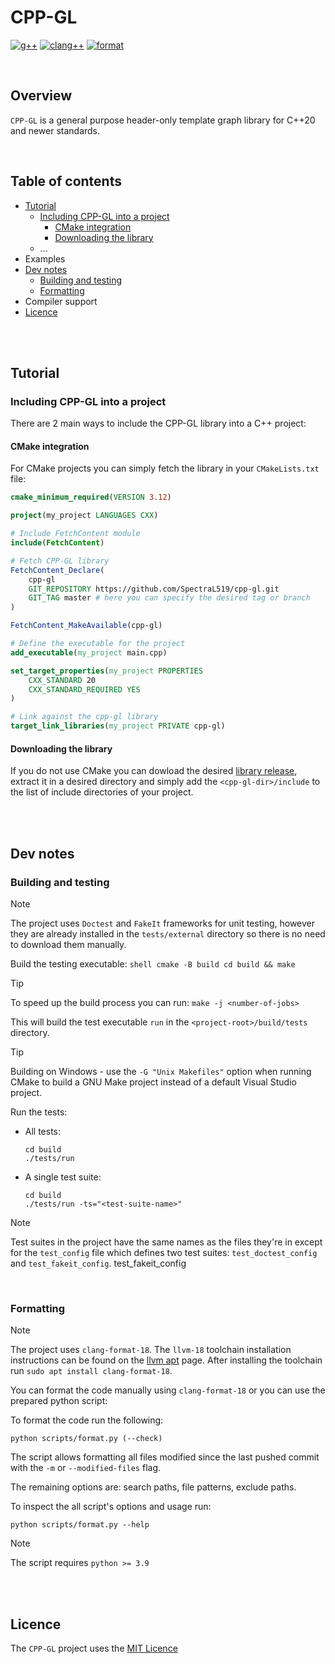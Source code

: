 # CPP-GL

[![g++](https://github.com/SpectraL519/cpp-gl/actions/workflows/gpp.yaml/badge.svg)](https://github.com/SpectraL519/cpp-gl/actions/workflows/g++)
[![clang++](https://github.com/SpectraL519/cpp-gl/actions/workflows/clang.yaml/badge.svg)](https://github.com/SpectraL519/cpp-gl/actions/workflows/clang++)
[![format](https://github.com/SpectraL519/cpp-gl/actions/workflows/format.yaml/badge.svg)](https://github.com/SpectraL519/cpp-gl/actions/workflows/format)

<!-- TODO: modify master branch protection ruleset (require all checks to pass) -->

<br />

## Overview
`CPP-GL` is a general purpose header-only template graph library for C++20 and newer standards.

<br />

## Table of contents
* [Tutorial](#tutorial)
    * [Including CPP-GL into a project](#including-cpp-gl-into-a-project)
        * [CMake integration](#cmake-integration)
        * [Downloading the library](#downloading-the-library)
    * ...
* Examples
* [Dev notes](#dev-notes)
    * [Building and testing](#building-and-testing)
    * [Formatting](#formatting)
* Compiler support
* [Licence]()

<br />
<br />

## Tutorial

### Including CPP-GL into a project

There are 2 main ways to include the CPP-GL library into a C++ project:

#### CMake integration

For CMake projects you can simply fetch the library in your `CMakeLists.txt` file:
```cmake
cmake_minimum_required(VERSION 3.12)

project(my_project LANGUAGES CXX)

# Include FetchContent module
include(FetchContent)

# Fetch CPP-GL library
FetchContent_Declare(
    cpp-gl
    GIT_REPOSITORY https://github.com/SpectraL519/cpp-gl.git
    GIT_TAG master # here you can specify the desired tag or branch
)

FetchContent_MakeAvailable(cpp-gl)

# Define the executable for the project
add_executable(my_project main.cpp)

set_target_properties(my_project PROPERTIES
    CXX_STANDARD 20
    CXX_STANDARD_REQUIRED YES
)

# Link against the cpp-gl library
target_link_libraries(my_project PRIVATE cpp-gl)
```

#### Downloading the library

If you do not use CMake you can dowload the desired [library release](https://github.com/SpectraL519/cpp-gl/releases), extract it in a desired directory and simply add the `<cpp-gl-dir>/include` to the list of include directories of your project.

<br />
<br />

## Dev notes

### Building and testing

> [!NOTE]
> The project uses `Doctest` and `FakeIt` frameworks for unit testing, however they are already installed in the `tests/external` directory so there is no need to download them manually.

Build the testing executable:
    ```shell
    cmake -B build
    cd build && make
    ```

> [!TIP]
> To speed up the build process you can run: `make -j <number-of-jobs>`

This will build the test executable `run` in the `<project-root>/build/tests` directory.

> [!TIP]
> Building on Windows -  use the `-G "Unix Makefiles"` option when running CMake to build a GNU Make project instead of a default Visual Studio project.

Run the tests:

* All tests:

    ```shell
    cd build
    ./tests/run
    ```

* A single test suite:

    ```shell
    cd build
    ./tests/run -ts="<test-suite-name>"
    ```

> [!NOTE]
> Test suites in the project have the same names as the files they're in except for the `test_config` file which defines two test suites: `test_doctest_config` and `test_fakeit_config`.
test_fakeit_config

<br />

### Formatting

> [!NOTE]
> The project uses `clang-format-18`. The `llvm-18` toolchain installation instructions can be found on the [llvm apt](https://apt.llvm.org/) page. After installing the toolchain run `sudo apt install clang-format-18`.

You can format the code manually using `clang-format-18` or you can use the prepared python script:

To format the code run the following:
```shell
python scripts/format.py (--check)
```

The script allows formatting all files modified since the last pushed commit with the `-m` or `--modified-files` flag.

The remaining options are: search paths, file patterns, exclude paths.

To inspect the all script's options and usage run:
```shell
python scripts/format.py --help
```

> [!NOTE]
> The script requires `python >= 3.9`

<br />
<br />

## Licence

The `CPP-GL` project uses the [MIT Licence](https://opensource.org/license/mit)
